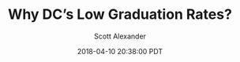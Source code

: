 ---
layout: podcast
title: "Why DC’s Low Graduation Rates?"
author: Scott Alexander
description: https://slatestarcodex.com/2018/04/10/why-dcs-low-graduation-rates/
date: 2018-04-10 20:38:00 PDT
length: 1953716
duration: 488
guid: why-dcs-low-graduation-rates
---